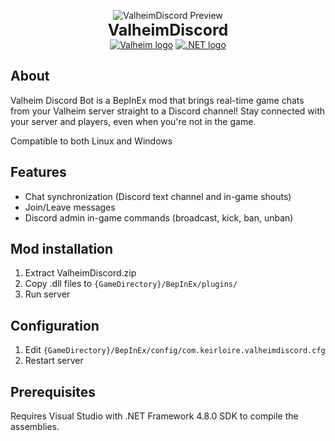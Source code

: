 <p align="center">
    <img src="https://encrypted-tbn0.gstatic.com/images?q=tbn:ANd9GcRz4AicV1FZxYaSur7uQ1IgXCtNfquUauaSqA&s" alt="ValheimDiscord Preview"/><br>
    <b style="font-size:25px">ValheimDiscord</b><br>
    <a href="https://store.steampowered.com/app/892970/Valheim/"><img src="https://img.shields.io/badge/valheim-0.220.3-b5651d?label=Valheim&style=flat&logo=valheim" alt="Valheim logo"/></a>
    <a href="https://dotnet.microsoft.com/en-us/download/dotnet-framework/net48"><img src="https://img.shields.io/badge/dotnet-4.8.0-512bd4?label=.NET%20Framework&style=flat&logo=dotnet" alt=".NET logo"/></a>
</p>

## About

Valheim Discord Bot is a BepInEx mod that brings real-time game chats from your Valheim server straight to a Discord channel! Stay connected with your server and players, even when you're not in the game.

Compatible to both Linux and Windows

## Features

- Chat synchronization (Discord text channel and in-game shouts)
- Join/Leave messages
- Discord admin in-game commands (broadcast, kick, ban, unban)

## Mod installation

1. Extract ValheimDiscord.zip
2. Copy .dll files to `{GameDirectory}/BepInEx/plugins/`
3. Run server

## Configuration

1. Edit `{GameDirectory}/BepInEx/config/com.keirloire.valheimdiscord.cfg`
2. Restart server

## Prerequisites
Requires Visual Studio with .NET Framework 4.8.0 SDK to compile the assemblies.